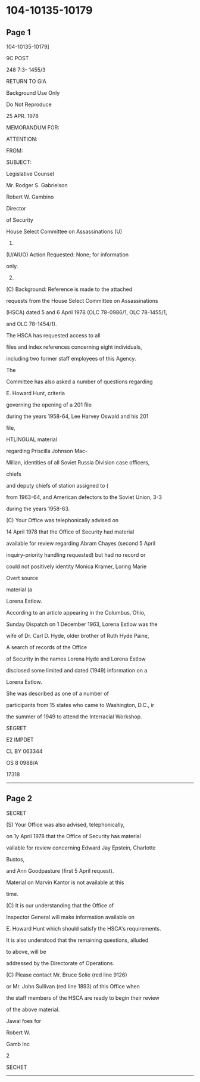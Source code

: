 # 104-10135-10179

## Page 1

104-10135-10179]

9C POST

248 7:3- 1455/3

RETURN TO GIA

Background Use Only

Do Not Reproduce

25 APR. 1978

MEMORANDUM FOR:

ATTENTION:

FROM:

SUBJECT:

Legislative Counsel

Mr. Rodger S. Gabrielson

Robert W. Gambino

Director

of Security

House Select Committee on Assassinations (U)

1.

(U/AIUO) Action Requested: None; for information

only.

2.

(C) Background: Reference is made to the attached

requests from the House Select Committee on Assassinations

(HSCA) dated 5 and 6 April 1978 (OLC 78-0986/1, OLC 78-1455/1,

and OLC 78-1454/1).

The HSCA has requested access to all

files and index references concerning eight individuals,

including two former staff employees of this Agency.

The

Committee has also asked a number of questions regarding

E. Howard Hunt, criteria

governing the opening of a 201 file

during the years 1958-64, Lee Harvey Oswald and his 201

file,

HTLINGUAL material

regarding Priscilla Johnson Mac-

Millan, identities of all Soviet Russia Division case officers,

chiefs

and deputy chiefs of station assigned to (

from 1963-64, and American defectors to the Soviet Union, 3-3

during the years 1958-63.

(C) Your Office was telephonically advised on

14 April 1978 that the Office of Security had material

available for review regarding Abram Chayes (second 5 April

inquiry-priority handling requested) but had no record or

could not positively identity Monica Kramer, Loring Marie

Overt source

material (a

Lorena Estlow.

According to an article appearing in the Columbus, Ohio,

Sunday Dispatch on 1 December 1963, Lorena Estlow was the

wife of Dr. Carl D. Hyde, older brother of Ruth Hyde Paine,

A search of records of the Office

of Security in the names Lorena Hyde and Lorena Estlow

disclosed some limited and dated (1949) information on a

Lorena Estlow.

She was described as one of a number of

participants from 15 states who came to Washington, D.C., ir

the summer of 1949 to attend the Interracial Workshop.

SEGRET

E2 IMPDET

CL BY 063344

OS 8 0988/A

17318

---

## Page 2

SECRET

(S) Your Office was also advised, telephonically,

on 1y April 1978 that the Office of Security has material

vallable for review concerning Edward Jay Epstein, Charlotte

Bustos,

and Ann Goodpasture (first 5 April request).

Material on Marvin Kantor is not available at this

time.

(C) It is our understanding that the Office of

Inspector General will make information available on

E. Howard Hunt which should satisfy the HSCA's requirements.

It is also understood that the remaining questions, alluded

to above, will be

addressed by the Directorate of Operations.

(C) Please contact Mr. Bruce Solie (red line 9126)

or Mr. John Sullivan (red line 1893) of this Office when

the staff members of the HSCA are ready to begin their review

of the above material.

Jawal foes for

Robert W.

Gamb Inc

2

SECHET

---

